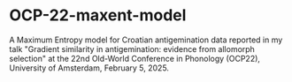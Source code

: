 # OCP-22-maxent-model
A Maximum Entropy model for Croatian antigemination data reported in my talk "Gradient similarity in antigemination: evidence from allomorph selection" at the 22nd Old-World Conference in Phonology (OCP22), University of Amsterdam, February 5, 2025.
